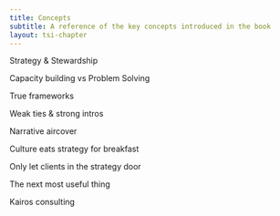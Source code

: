 ```yaml
---
title: Concepts
subtitle: A reference of the key concepts introduced in the book
layout: tsi-chapter
---
```


Strategy & Stewardship

Capacity building vs Problem Solving

True frameworks

Weak ties & strong intros

Narrative aircover

Culture eats strategy for breakfast

Only let clients in the strategy door

The next most useful thing

Kairos consulting